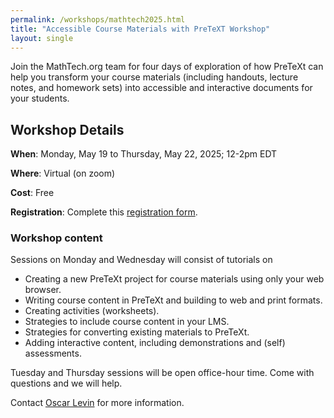 ```yaml
---
permalink: /workshops/mathtech2025.html
title: "Accessible Course Materials with PreTeXT Workshop"
layout: single
---
```


Join the MathTech.org team for four days of exploration of how PreTeXt can help you transform your course materials (including handouts, lecture notes, and homework sets) into accessible and interactive documents for your students.  

## Workshop Details

**When**: Monday, May 19 to Thursday, May 22, 2025; 12-2pm EDT

**Where**: Virtual (on zoom)

**Cost**: Free

**Registration**: Complete this [registration form](https://forms.gle/5m3KLgTYSVxZKAxy9).

### Workshop content

Sessions on Monday and Wednesday will consist of tutorials on

- Creating a new PreTeXt project for course materials using only your web browser.
- Writing course content in PreTeXt and building to web and print formats.
- Creating activities (worksheets).
- Strategies to include course content in your LMS.
- Strategies for converting existing materials to PreTeXt.
- Adding interactive content, including demonstrations and (self) assessments.

Tuesday and Thursday sessions will be open office-hour time.  Come with questions and we will help.

Contact [Oscar Levin](mailto:oscar.levin@unco.edu) for more information.